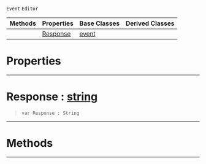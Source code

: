  `Event` `Editor`



|Methods|Properties|Base Classes|Derived Classes|
|---|---|---|---|
| |[ Response](https://github.com/PlasmaEngine/PlasmaDocs/blob/master/code_reference/class_reference/bugreporterresponse.markdown#response-plasma-engine-doc)|[event](https://github.com/PlasmaEngine/PlasmaDocs/blob/master/code_reference/class_reference/event.markdown)| |


 #  Properties


---  
 #  Response : [string](https://github.com/PlasmaEngine/PlasmaDocs/blob/master/code_reference/lightning_base_types/string.markdown)

> 
> ``` lang=cpp, name=Lightning
> var Response : String


---  
 #  Methods


---  
 

 